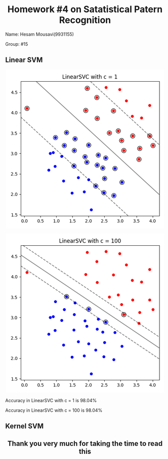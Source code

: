 # <center>Homework #4 on Satatistical Patern Recognition</center>

Name: Hesam Mousavi(9931155)

Group: #15

## Linear SVM

<p align="center">
 <img src="report/LinearSVC with c = 1.png", width="500">
</p>

<p align="center">
 <img src="report/LinearSVC with c = 100.png", width="500">
</p>

Accuracy in LinearSVC with c = 1 is 98.04%

Accuracy in LinearSVC with c = 100 is 98.04%

## Kernel SVM

## <center>Thank you very much for taking the time to read this</center>
